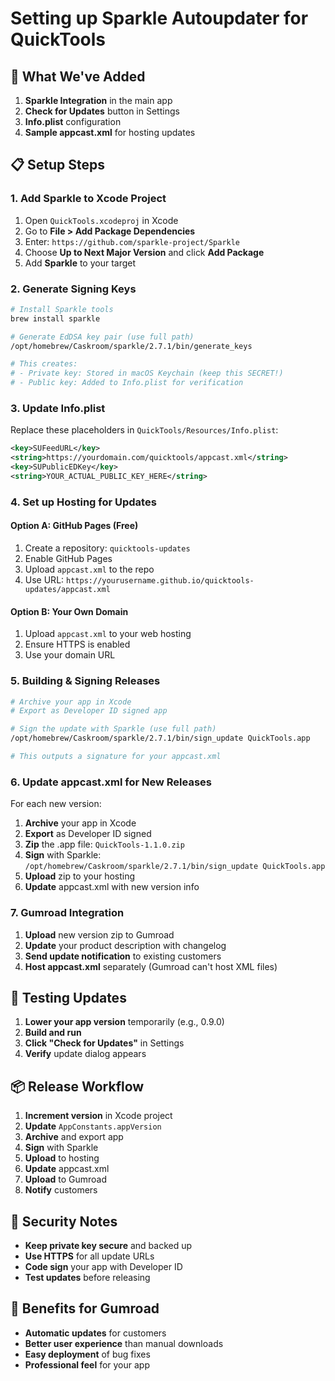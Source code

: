 # Setting up Sparkle Autoupdater for QuickTools

## 🎯 What We've Added

1. **Sparkle Integration** in the main app
2. **Check for Updates** button in Settings
3. **Info.plist** configuration
4. **Sample appcast.xml** for hosting updates

## 📋 Setup Steps

### 1. Add Sparkle to Xcode Project

1. Open `QuickTools.xcodeproj` in Xcode
2. Go to **File > Add Package Dependencies**
3. Enter: `https://github.com/sparkle-project/Sparkle`
4. Choose **Up to Next Major Version** and click **Add Package**
5. Add **Sparkle** to your target

### 2. Generate Signing Keys

```bash
# Install Sparkle tools
brew install sparkle

# Generate EdDSA key pair (use full path)
/opt/homebrew/Caskroom/sparkle/2.7.1/bin/generate_keys

# This creates:
# - Private key: Stored in macOS Keychain (keep this SECRET!)
# - Public key: Added to Info.plist for verification
```

### 3. Update Info.plist

Replace these placeholders in `QuickTools/Resources/Info.plist`:

```xml
<key>SUFeedURL</key>
<string>https://yourdomain.com/quicktools/appcast.xml</string>
<key>SUPublicEDKey</key>
<string>YOUR_ACTUAL_PUBLIC_KEY_HERE</string>
```

### 4. Set up Hosting for Updates

#### Option A: GitHub Pages (Free)
1. Create a repository: `quicktools-updates`
2. Enable GitHub Pages
3. Upload `appcast.xml` to the repo
4. Use URL: `https://yourusername.github.io/quicktools-updates/appcast.xml`

#### Option B: Your Own Domain
1. Upload `appcast.xml` to your web hosting
2. Ensure HTTPS is enabled
3. Use your domain URL

### 5. Building & Signing Releases

```bash
# Archive your app in Xcode
# Export as Developer ID signed app

# Sign the update with Sparkle (use full path)
/opt/homebrew/Caskroom/sparkle/2.7.1/bin/sign_update QuickTools.app

# This outputs a signature for your appcast.xml
```

### 6. Update appcast.xml for New Releases

For each new version:

1. **Archive** your app in Xcode
2. **Export** as Developer ID signed
3. **Zip** the .app file: `QuickTools-1.1.0.zip`
4. **Sign** with Sparkle: `/opt/homebrew/Caskroom/sparkle/2.7.1/bin/sign_update QuickTools.app`
5. **Upload** zip to your hosting
6. **Update** appcast.xml with new version info

### 7. Gumroad Integration

1. **Upload** new version zip to Gumroad
2. **Update** your product description with changelog
3. **Send update notification** to existing customers
4. **Host appcast.xml** separately (Gumroad can't host XML files)

## 🔧 Testing Updates

1. **Lower your app version** temporarily (e.g., 0.9.0)
2. **Build and run** 
3. **Click "Check for Updates"** in Settings
4. **Verify** update dialog appears

## 📦 Release Workflow

1. **Increment version** in Xcode project
2. **Update** `AppConstants.appVersion`
3. **Archive** and export app
4. **Sign** with Sparkle
5. **Upload** to hosting
6. **Update** appcast.xml
7. **Upload** to Gumroad
8. **Notify** customers

## 🔐 Security Notes

- **Keep private key secure** and backed up
- **Use HTTPS** for all update URLs
- **Code sign** your app with Developer ID
- **Test updates** before releasing

## 🎉 Benefits for Gumroad

- **Automatic updates** for customers
- **Better user experience** than manual downloads
- **Easy deployment** of bug fixes
- **Professional feel** for your app 